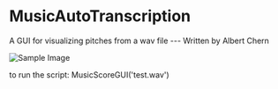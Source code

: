 # MusicAutoTranscription
A GUI for visualizing pitches from a wav file --- Written by Albert Chern

![Sample Image]((https://github.com/brianpenghe/MusicAutoTranscription/blob/master/untitled2.bmp?raw=true))

to run the script:
MusicScoreGUI('test.wav')
